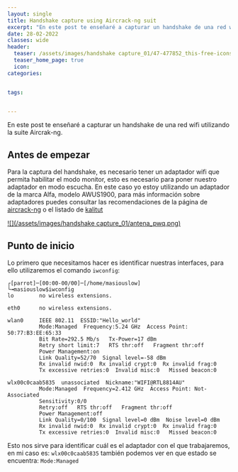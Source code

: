 ```yaml
---
layout: single
title: Handshake capture using Aircrack-ng suit 
excerpt: "En este post te enseñaré a capturar un handshake de una red wifi utilizando la suite Aircrak-ng."
date: 28-02-2022
classes: wide
header:
  teaser: /assets/images/handshake capture_01/47-477852_this-free-icons-png-design-of-handshake-002-PhotoRoom.png
  teaser_home_page: true
  icon: 
categories:


tags:


---
```


En este post te enseñaré a capturar un handshake de una red wifi utilizando la suite Aircrak-ng.

## Antes de empezar

Para la captura del handshake, es necesario tener un adaptador wifi que permita habilitar el modo monitor, esto es necesario para poner nuestro adaptador en modo escucha.
En este caso yo estoy utilizando un adaptador de la marca Alfa, modelo AWUS1900, para más información sobre adaptadores puedes consultar las recomendaciones de la página de [aircrack-ng](https://www.aircrack-ng.org/doku.php?id=faq) o el listado de [kalitut](https://kalitut.com/usb-wi-fi-adapters-supporting-monitor/)

[![](/assets/images/handshake capture_01/antena_pwq.png)](https://www.amazon.es/Alfa-Network-AWUS1900-802-11ac-adapter/dp/B01MZD7Z76/ref=sr_1_1?__mk_es_ES=%C3%85M%C3%85%C5%BD%C3%95%C3%91&crid=2Z3VD0ZAFT97J&keywords=awus+1900&qid=1646076976&sprefix=awus+1900%2Caps%2C950&sr=8-1)

## Punto de inicio

Lo primero que necesitamos hacer es identificar nuestras interfaces, para ello utilizaremos el comando `iwconfig`:

```
┌[parrot]─[00:00-00/00]─[/home/masiouslow]
└╼masiouslow$iwconfig       
lo        no wireless extensions.

eth0      no wireless extensions.

wlan0     IEEE 802.11  ESSID:"Hello_world"  
          Mode:Managed  Frequency:5.24 GHz  Access Point: 50:77:B3:EE:65:33   
          Bit Rate=292.5 Mb/s   Tx-Power=17 dBm   
          Retry short limit:7   RTS thr:off   Fragment thr:off
          Power Management:on
          Link Quality=52/70  Signal level=-58 dBm  
          Rx invalid nwid:0  Rx invalid crypt:0  Rx invalid frag:0
          Tx excessive retries:0  Invalid misc:0   Missed beacon:0

wlx00c0caab5835  unassociated  Nickname:"WIFI@RTL8814AU"
          Mode:Managed  Frequency=2.412 GHz  Access Point: Not-Associated   
          Sensitivity:0/0  
          Retry:off   RTS thr:off   Fragment thr:off
          Power Management:off
          Link Quality=0/100  Signal level=0 dBm  Noise level=0 dBm
          Rx invalid nwid:0  Rx invalid crypt:0  Rx invalid frag:0
          Tx excessive retries:0  Invalid misc:0   Missed beacon:0

```
Esto nos sirve para identificar cuál es el adaptador con el que trabajaremos, en mi caso es: `wlx00c0caab5835` también podemos ver en que estado se encuentra: `Mode:Managed`
